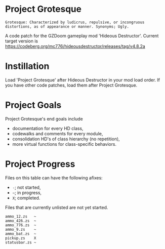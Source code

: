 # Project Grotesque
`
Grotesque: Characterized by ludicrus, repulsive, or incongruous distortions, as of appearance or manner. Synonyms; Ugly.
`

A code patch for the GZDoom gameplay mod 'Hideous Destructor'.
Current target version is https://codeberg.org/mc776/hideousdestructor/releases/tag/v4.8.2a

# Instillation
Load 'Project Grotesque' after Hideous Destructor in your mod load order. If you have other code patches, load them after Project Grotesque.

# Project Goals
Project Grotesque's end goals include
- documentation for every HD class,
- codewalks and comments for every module,
- consolidation HD's of class hierarchy (no repetition),
- more virtual functions for class-specific behaviors.
# Project Progress
Files on this table can have the following afixes:
- `-`; not started,
- `~`; in progress,
- `X`; completed.

Files that are currently unlisted are not yet started.
```
ammo_12.zs   ~
ammo_426.zs  ~
ammo_776.zs  ~
ammo_9.zs    ~
ammo_bat.zs  ~
pickup.zs    X
statusbar.zs ~
```
